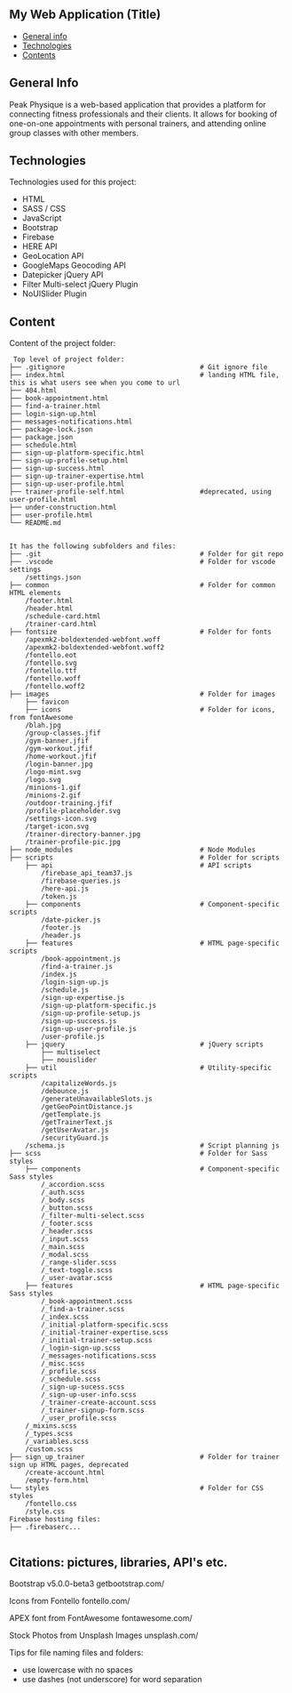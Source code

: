 ## My Web Application (Title)

* [General info](#general-info)
* [Technologies](#technologies)
* [Contents](#content)

## General Info
Peak Physique is a web-based application that provides a platform for connecting fitness professionals and their clients. It allows for booking of one-on-one appointments with personal trainers, and attending online group classes with other members. 
	
## Technologies
Technologies used for this project:
* HTML
* SASS / CSS
* JavaScript
* Bootstrap 
* Firebase
* HERE API
* GeoLocation API
* GoogleMaps Geocoding API
* Datepicker jQuery API
* Filter Multi-select jQuery Plugin
* NoUISlider Plugin
	
## Content
Content of the project folder:

```
 Top level of project folder: 
├── .gitignore                                  # Git ignore file
├── index.html                                  # landing HTML file, this is what users see when you come to url
├── 404.html
├── book-appointment.html
├── find-a-trainer.html
├── login-sign-up.html
├── messages-notifications.html
├── package-lock.json
├── package.json
├── schedule.html
├── sign-up-platform-specific.html
├── sign-up-profile-setup.html
├── sign-up-success.html
├── sign-up-trainer-expertise.html
├── sign-up-user-profile.html
├── trainer-profile-self.html                   #deprecated, using user-profile.html
├── under-construction.html
├── user-profile.html
└── README.md


It has the following subfolders and files:
├── .git                                        # Folder for git repo
├── .vscode                                     # Folder for vscode settings
    /settings.json
├── common                                      # Folder for common HTML elements
    /footer.html
    /header.html
    /schedule-card.html
    /trainer-card.html
├── fontsize                                    # Folder for fonts
    /apexmk2-boldextended-webfont.woff
    /apexmk2-boldextended-webfont.woff2
    /fontello.eot
    /fontello.svg
    /fontello.ttf
    /fontello.woff
    /fontello.woff2
├── images                                      # Folder for images
    ├── favicon              
    ├── icons                                   # Folder for icons, from fontAwesome  
    /blah.jpg
    /group-classes.jfif
    /gym-banner.jfif
    /gym-workout.jfif
    /home-workout.jfif
    /login-banner.jpg
    /logo-mint.svg
    /logo.svg
    /minions-1.gif
    /minions-2.gif
    /outdoor-training.jfif
    /profile-placeholder.svg
    /settings-icon.svg
    /target-icon.svg
    /trainer-directory-banner.jpg
    /trainer-profile-pic.jpg
├── node_modules                                # Node Modules  
├── scripts                                     # Folder for scripts
    ├── api                                     # API scripts
        /firebase_api_team37.js
        /firebase-queries.js        
        /here-api.js
        /token.js
    ├── components                              # Component-specific scripts
        /date-picker.js
        /footer.js
        /header.js
    ├── features                                # HTML page-specific scripts
        /book-appointment.js
        /find-a-trainer.js
        /index.js
        /login-sign-up.js
        /schedule.js
        /sign-up-expertise.js
        /sign-up-platform-specific.js
        /sign-up-profile-setup.js
        /sign-up-success.js
        /sign-up-user-profile.js
        /user-profile.js
    ├── jquery                                  # jQuery scripts
        ├── multiselect
        ├── nouislider
    ├── util                                    # Utility-specific scripts
        /capitalizeWords.js
        /debounce.js
        /generateUnavailableSlots.js
        /getGeoPointDistance.js
        /getTemplate.js
        /getTrainerText.js
        /getUserAvatar.js
        /securityGuard.js
    /schema.js                                  # Script planning js
├── scss                                        # Folder for Sass styles   
    ├── components                              # Component-specific Sass styles
        /_accordion.scss
        /_auth.scss
        /_body.scss
        /_button.scss
        /_filter-multi-select.scss
        /_footer.scss
        /_header.scss
        /_input.scss
        /_main.scss
        /_modal.scss
        /_range-slider.scss
        /_text-toggle.scss
        /_user-avatar.scss
    ├── features                                # HTML page-specific Sass styles
        /_book-appointment.scss
        /_find-a-trainer.scss
        /_index.scss
        /_initial-platform-specific.scss
        /_initial-trainer-expertise.scss
        /_initial-trainer-setup.scss
        /_login-sign-up.scss
        /_messages-notifications.scss
        /_misc.scss
        /_profile.scss
        /_schedule.scss
        /_sign-up-sucess.scss
        /_sign-up-user-info.scss
        /_trainer-create-account.scss
        /_trainer-signup-form.scss
        /_user_profile.scss
    /_mixins.scss
    /_types.scss
    /_variables.scss
    /custom.scss             
├── sign_up_trainer                             # Folder for trainer sign up HTML pages, deprecated
    /create-account.html
    /empty-form.html
└── styles                                      # Folder for CSS styles
    /fontello.css
    /style.css
Firebase hosting files: 
├── .firebaserc...


```

## Citations: pictures, libraries, API's etc.
Bootstrap v5.0.0-beta3 
getbootstrap.com/

Icons from Fontello
fontello.com/

APEX font from FontAwesome
fontawesome.com/

Stock Photos from Unsplash Images
unsplash.com/


Tips for file naming files and folders:
* use lowercase with no spaces
* use dashes (not underscore) for word separation

